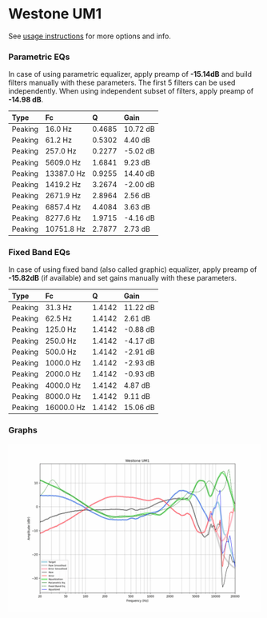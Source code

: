 # Westone UM1
See [usage instructions](https://github.com/jaakkopasanen/AutoEq#usage) for more options and info.

### Parametric EQs
In case of using parametric equalizer, apply preamp of **-15.14dB** and build filters manually
with these parameters. The first 5 filters can be used independently.
When using independent subset of filters, apply preamp of **-14.98 dB**.

| Type    | Fc         |      Q | Gain     |
|:--------|:-----------|:-------|:---------|
| Peaking | 16.0 Hz    | 0.4685 | 10.72 dB |
| Peaking | 61.2 Hz    | 0.5302 | 4.40 dB  |
| Peaking | 257.0 Hz   | 0.2277 | -5.02 dB |
| Peaking | 5609.0 Hz  | 1.6841 | 9.23 dB  |
| Peaking | 13387.0 Hz | 0.9255 | 14.40 dB |
| Peaking | 1419.2 Hz  | 3.2674 | -2.00 dB |
| Peaking | 2671.9 Hz  | 2.8964 | 2.56 dB  |
| Peaking | 6857.4 Hz  | 4.4084 | 3.63 dB  |
| Peaking | 8277.6 Hz  | 1.9715 | -4.16 dB |
| Peaking | 10751.8 Hz | 2.7877 | 2.73 dB  |

### Fixed Band EQs
In case of using fixed band (also called graphic) equalizer, apply preamp of **-15.82dB**
(if available) and set gains manually with these parameters.

| Type    | Fc         |      Q | Gain     |
|:--------|:-----------|:-------|:---------|
| Peaking | 31.3 Hz    | 1.4142 | 11.22 dB |
| Peaking | 62.5 Hz    | 1.4142 | 2.61 dB  |
| Peaking | 125.0 Hz   | 1.4142 | -0.88 dB |
| Peaking | 250.0 Hz   | 1.4142 | -4.17 dB |
| Peaking | 500.0 Hz   | 1.4142 | -2.91 dB |
| Peaking | 1000.0 Hz  | 1.4142 | -2.93 dB |
| Peaking | 2000.0 Hz  | 1.4142 | -0.93 dB |
| Peaking | 4000.0 Hz  | 1.4142 | 4.87 dB  |
| Peaking | 8000.0 Hz  | 1.4142 | 9.11 dB  |
| Peaking | 16000.0 Hz | 1.4142 | 15.06 dB |

### Graphs
![](./Westone%20UM1.png)